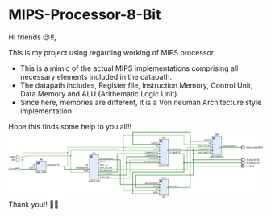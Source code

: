 # MIPS-Processor-8-Bit
Hi friends 😉!!,

This is my project using regarding working of MIPS processor.
- This is a mimic of the actual MIPS implementations comprising all necessary elements included in the datapath.
- The datapath includes, Register file, Instruction Memory, Control Unit, Data Memory and ALU (Arithematic Logic Unit). 
- Since here, memories are different, it is a Von neuman Architecture style implementation.

Hope this finds some help to you all!!
![Single Cycle Schematic](/Single_cycle/single_cycle.JPG)
  Thank you!! 🤜🤛
